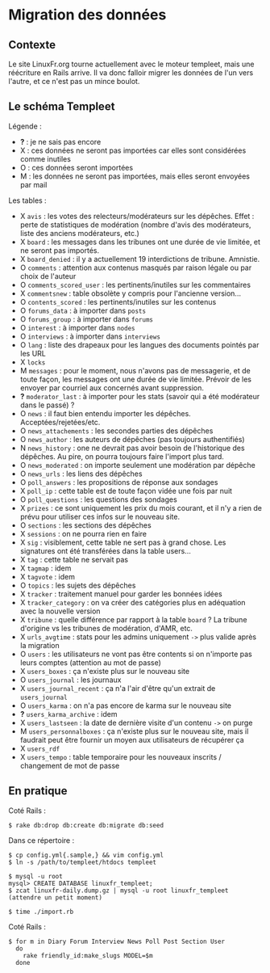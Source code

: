 Migration des données
=====================

Contexte
--------

Le site LinuxFr.org tourne actuellement avec le moteur templeet, mais une réécriture en Rails arrive. Il va donc falloir migrer les données de l'un vers l'autre, et ce n'est pas un mince boulot.


Le schéma Templeet
------------------

Légende :
 - **?** : je ne sais pas encore
 - X : ces données ne seront pas importées car elles sont considérées comme inutiles
 - O : ces données seront importées
 - M : les données ne seront pas importées, mais elles seront envoyées par mail

Les tables :
 - X `avis` : les votes des relecteurs/modérateurs sur les dépêches. Effet : perte de statistiques de modération (nombre d'avis des modérateurs, liste des anciens modérateurs, etc.)
 - X `board` : les messages dans les tribunes ont une durée de vie limitée, et ne seront pas importés.
 - X `board_denied` : il y a actuellement 19 interdictions de tribune. Amnistie.
 - O `comments` : attention aux contenus masqués par raison légale ou par choix de l'auteur
 - O `comments_scored_user` : les pertinents/inutiles sur les commentaires
 - X `commentsnew` : table obsolète y compris pour l'ancienne version...
 - O `contents_scored` : les pertinents/inutiles sur les contenus
 - O `forums_data` : à importer dans `posts`
 - O `forums_group` : à importer dans `forums`
 - O `interest` : à importer dans `nodes`
 - O `interviews` : à importer dans `interviews`
 - O `lang` : liste des drapeaux pour les langues des documents pointés par les URL
 - X `locks`
 - M `messages` : pour le moment, nous n'avons pas de messagerie, et de toute façon, les messages ont une durée de vie limitée. Prévoir de les envoyer par courriel aux concernés avant suppression.
 - **?** `moderator_last` : à importer pour les stats (savoir qui a été modérateur dans le passé) ?
 - O `news` : il faut bien entendu importer les dépêches. Acceptées/rejetées/etc.
 - O `news_attachements` : les secondes parties des dépêches
 - O `news_author` : les auteurs de dépêches (pas toujours authentifiés)
 - N `news_history` : one ne devrait pas avoir besoin de l'historique des dépêches. Au pire, on pourra toujours faire l'import plus tard.
 - O `news_moderated` : on importe seulement une modération par dépêche
 - O `news_urls` : les liens des dépêches
 - O `poll_answers` : les propositions de réponse aux sondages
 - X `poll_ip` : cette table est de toute façon vidée une fois par nuit
 - O `poll_questions` : les questions des sondages
 - X `prizes` : ce sont uniquement les prix du mois courant, et il n'y a rien de prévu pour utiliser ces infos sur le nouveau site.
 - O `sections` : les sections des dépêches
 - X `sessions` : on ne pourra rien en faire
 - X `sig` : visiblement, cette table ne sert pas à grand chose. Les signatures ont été transférées dans la table users...
 - X `tag` : cette table ne servait pas
 - X `tagmap` : idem
 - X `tagvote` : idem
 - O `topics` : les sujets des dépêches
 - X `tracker` : traitement manuel pour garder les bonnées idées
 - X `tracker_category` : on va créer des catégories plus en adéquation avec la nouvelle version
 - X `tribune` : quelle différence par rapport à la table `board` ? La tribune d'origine vs les tribunes de modération, d'AMR, etc.
 - X `urls_avgtime` : stats pour les admins uniquement `->` plus valide après la migration
 - O `users` : les utilisateurs ne vont pas être contents si on n'importe pas leurs comptes (attention au mot de passe)
 - X `users_boxes` : ça n'existe plus sur le nouveau site
 - O `users_journal` : les journaux
 - X `users_journal_recent` : ça n'a l'air d'être qu'un extrait de `users_journal`
 - O `users_karma` : on n'a pas encore de karma sur le nouveau site
 - **?** `users_karma_archive` : idem
 - X `users_lastseen` : la date de dernière visite d'un contenu `->` on purge
 - M `users_personnalboxes` : ça n'existe plus sur le nouveau site, mais il faudrait peut être fournir un moyen aux utilisateurs de récupérer ça
 - X `users_rdf`
 - X `users_tempo` : table temporaire pour les nouveaux inscrits / changement de mot de passe


En pratique
-----------

Coté Rails :

    $ rake db:drop db:create db:migrate db:seed

Dans ce répertoire :

    $ cp config.yml{.sample,} && vim config.yml
	$ ln -s /path/to/templeet/htdocs templeet

    $ mysql -u root
    mysql> CREATE DATABASE linuxfr_templeet;
	$ zcat linuxfr-daily.dump.gz | mysql -u root linuxfr_templeet
    (attendre un petit moment)

    $ time ./import.rb

Coté Rails :

    $ for m in Diary Forum Interview News Poll Post Section User
      do
        rake friendly_id:make_slugs MODEL=$m
      done

